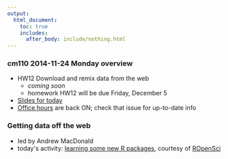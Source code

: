 ```yaml
---
output:
  html_document:
    toc: true
    includes:
      after_body: include/nothing.html
---
```


### cm110 2014-11-24 Monday overview

+ HW12 Download and remix data from the web
    - *coming soon*
    - homework HW12 will be due Friday, December 5
+ [Slides for today](webdata01_slides.html)
+ [Office hours](https://github.com/STAT545-UBC/Discussion/issues/47) are back ON; check that issue for up-to-date info

### Getting data off the web
  * led by Andrew MacDonald
  * today's activity: [learning some new R packages](webdata02_activity.html), courtesy of [ROpenSci](http://ropensci.org/)
 